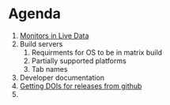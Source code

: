Agenda
======

1. [Monitors in Live Data](https://github.com/mantidproject/documents/blob/master/Design/MonitorsInLiveData.md)
2. Build servers
   1. Requirments for OS to be in matrix build
   2. Partially supported platforms
   3. Tab names
2. Developer documentation
6. [Getting DOIs for releases from github](https://guides.github.com/activities/citable-code/)
7. 
